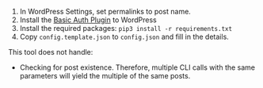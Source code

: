1. In WordPress Settings, set permalinks to post name.
2. Install the [Basic Auth Plugin](https://github.com/WP-API/Basic-Auth) to WordPress
2. Install the required packages: `pip3 install -r requirements.txt`
3. Copy `config.template.json` to `config.json` and fill in the details.

This tool does not handle:
- Checking for post existence. Therefore, multiple CLI calls
  with the same parameters will yield the multiple of the same
  posts.
